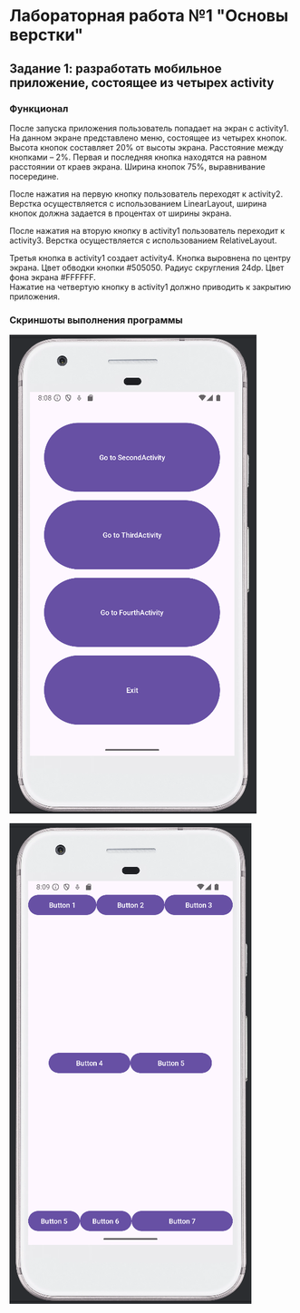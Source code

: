 # Лабораторная работа №1 "Основы верстки"
## Задание 1: разработать мобильное приложение, состоящее из четырех activity 
### Функционал

После запуска приложения пользователь попадает на экран с activity1. 
На данном экране представлено меню, состоящее из четырех кнопок.
Высота кнопок составляет 20% от высоты экрана. 
Расстояние между кнопками – 2%.
Первая и последняя кнопка находятся на равном расстоянии от краев экрана.
Ширина кнопок 75%, выравнивание посередине. 

После нажатия на первую кнопку пользователь переходят к activity2.
Верстка осуществляется с использованием LinearLayout, ширина кнопок должна задается в процентах от ширины экрана.

После нажатия на вторую кнопку в activity1 пользователь переходит к activity3.
Верстка осуществляется с использованием RelativeLayout.

Третья кнопка в activity1 создает activity4.
Кнопка выровнена по центру экрана.
Цвет обводки кнопки #505050.
Радиус скругления 24dp.
Цвет фона экрана #FFFFFF.  
Нажатие на четвертую кнопку в activity1 должно приводить к закрытию приложения.


### Скриншоты выполнения программы

![MainActivity](https://github.com/annneskor/annneskor.github.io/blob/main/MainActivity.png)

![MainActivity](https://github.com/annneskor/annneskor.github.io/blob/main/SecondActivity.png)
